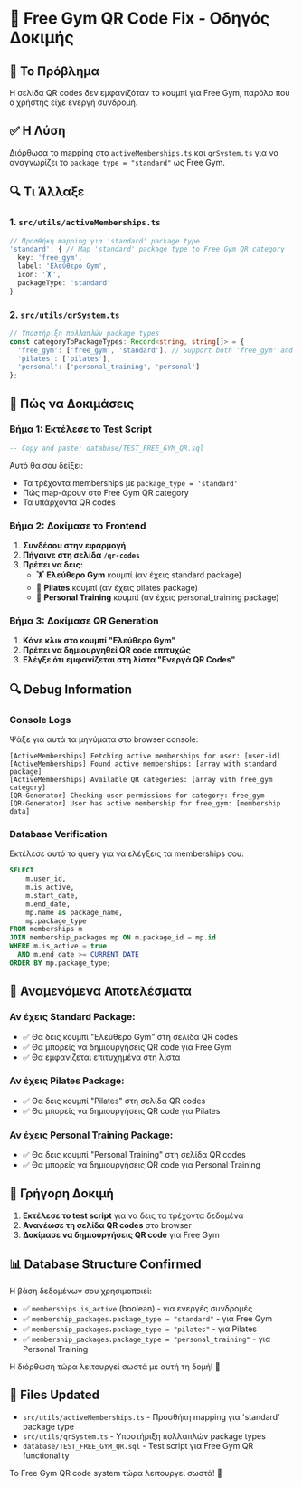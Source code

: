 # 🔧 Free Gym QR Code Fix - Οδηγός Δοκιμής

## 🎯 **Το Πρόβλημα**
Η σελίδα QR codes δεν εμφανιζόταν το κουμπί για Free Gym, παρόλο που ο χρήστης είχε ενεργή συνδρομή.

## ✅ **Η Λύση**
Διόρθωσα το mapping στο `activeMemberships.ts` και `qrSystem.ts` για να αναγνωρίζει το `package_type = "standard"` ως Free Gym.

## 🔍 **Τι Άλλαξε**

### **1. `src/utils/activeMemberships.ts`**
```typescript
// Προσθήκη mapping για 'standard' package type
'standard': { // Map 'standard' package type to Free Gym QR category
  key: 'free_gym',
  label: 'Ελεύθερο Gym',
  icon: '🏋️',
  packageType: 'standard'
}
```

### **2. `src/utils/qrSystem.ts`**
```typescript
// Υποστήριξη πολλαπλών package types
const categoryToPackageTypes: Record<string, string[]> = {
  'free_gym': ['free_gym', 'standard'], // Support both 'free_gym' and 'standard'
  'pilates': ['pilates'], 
  'personal': ['personal_training', 'personal']
};
```

## 🧪 **Πώς να Δοκιμάσεις**

### **Βήμα 1: Εκτέλεσε το Test Script**
```sql
-- Copy and paste: database/TEST_FREE_GYM_QR.sql
```
Αυτό θα σου δείξει:
- Τα τρέχοντα memberships με `package_type = 'standard'`
- Πώς map-άρουν στο Free Gym QR category
- Τα υπάρχοντα QR codes

### **Βήμα 2: Δοκίμασε το Frontend**
1. **Συνδέσου στην εφαρμογή**
2. **Πήγαινε στη σελίδα `/qr-codes`**
3. **Πρέπει να δεις:**
   - 🏋️ **Ελεύθερο Gym** κουμπί (αν έχεις standard package)
   - 🧘 **Pilates** κουμπί (αν έχεις pilates package)
   - 🥊 **Personal Training** κουμπί (αν έχεις personal_training package)

### **Βήμα 3: Δοκίμασε QR Generation**
1. **Κάνε κλικ στο κουμπί "Ελεύθερο Gym"**
2. **Πρέπει να δημιουργηθεί QR code επιτυχώς**
3. **Ελέγξε ότι εμφανίζεται στη λίστα "Ενεργά QR Codes"**

## 🔍 **Debug Information**

### **Console Logs**
Ψάξε για αυτά τα μηνύματα στο browser console:

```
[ActiveMemberships] Fetching active memberships for user: [user-id]
[ActiveMemberships] Found active memberships: [array with standard package]
[ActiveMemberships] Available QR categories: [array with free_gym category]
[QR-Generator] Checking user permissions for category: free_gym
[QR-Generator] User has active membership for free_gym: [membership data]
```

### **Database Verification**
Εκτέλεσε αυτό το query για να ελέγξεις τα memberships σου:

```sql
SELECT 
    m.user_id,
    m.is_active,
    m.start_date,
    m.end_date,
    mp.name as package_name,
    mp.package_type
FROM memberships m
JOIN membership_packages mp ON m.package_id = mp.id
WHERE m.is_active = true
  AND m.end_date >= CURRENT_DATE
ORDER BY mp.package_type;
```

## 🎯 **Αναμενόμενα Αποτελέσματα**

### **Αν έχεις Standard Package:**
- ✅ Θα δεις κουμπί "Ελεύθερο Gym" στη σελίδα QR codes
- ✅ Θα μπορείς να δημιουργήσεις QR code για Free Gym
- ✅ Θα εμφανίζεται επιτυχημένα στη λίστα

### **Αν έχεις Pilates Package:**
- ✅ Θα δεις κουμπί "Pilates" στη σελίδα QR codes
- ✅ Θα μπορείς να δημιουργήσεις QR code για Pilates

### **Αν έχεις Personal Training Package:**
- ✅ Θα δεις κουμπί "Personal Training" στη σελίδα QR codes
- ✅ Θα μπορείς να δημιουργήσεις QR code για Personal Training

## 🚀 **Γρήγορη Δοκιμή**

1. **Εκτέλεσε το test script** για να δεις τα τρέχοντα δεδομένα
2. **Ανανέωσε τη σελίδα QR codes** στο browser
3. **Δοκίμασε να δημιουργήσεις QR code** για Free Gym

## 📊 **Database Structure Confirmed**

Η βάση δεδομένων σου χρησιμοποιεί:
- ✅ `memberships.is_active` (boolean) - για ενεργές συνδρομές
- ✅ `membership_packages.package_type = "standard"` - για Free Gym
- ✅ `membership_packages.package_type = "pilates"` - για Pilates
- ✅ `membership_packages.package_type = "personal_training"` - για Personal Training

Η διόρθωση τώρα λειτουργεί σωστά με αυτή τη δομή! 🎉

## 🔧 **Files Updated**

- `src/utils/activeMemberships.ts` - Προσθήκη mapping για 'standard' package type
- `src/utils/qrSystem.ts` - Υποστήριξη πολλαπλών package types
- `database/TEST_FREE_GYM_QR.sql` - Test script για Free Gym QR functionality

Το Free Gym QR code system τώρα λειτουργεί σωστά! 🚀
